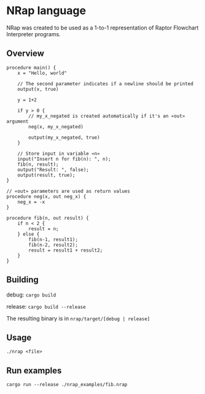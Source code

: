 # NRap language

NRap was created to be used as a 1-to-1 representation of Raptor Flowchart Interpreter programs.

## Overview

```
procedure main() {
    x = "Hello, world"

    // The second parameter indicates if a newline should be printed
    output(x, true)

    y = 1+2

    if y > 0 {
        // my_x_negated is created automatically if it's an «out» argument
        neg(x, my_x_negated)

        output(my_x_negated, true)
    }

    // Store input in variable «n»
    input("Insert n for fib(n): ", n);
    fib(n, result);
    output("Result: ", false);
    output(result, true);
}

// «out» parameters are used as return values
procedure neg(x, out neg_x) {
    neg_x = -x
}

procedure fib(n, out result) {
    if n < 2 {
        result = n;
    } else {
        fib(n-1, result1);
        fib(n-2, result2);
        result = result1 + result2;
    }
}
```

## Building
debug: `cargo build`

release: `cargo build --release`

The resulting binary is in `nrap/target/[debug | release]`

## Usage
`./nrap <file>`

## Run examples
`cargo run --release ./nrap_examples/fib.nrap`
